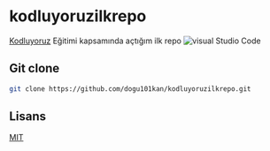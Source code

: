# kodluyoruzilkrepo
[Kodluyoruz](https://www.kodluyoruz.org) Eğitimi kapsamında açtığım ilk repo
![visual Studio Code](https://code.visualstudio.com/assets/blogs/2021/10/20/vscode-dev.png)

## Git clone

```bash
git clone https://github.com/dogu101kan/kodluyoruzilkrepo.git
```
## Lisans
[MIT](https://choosealicense.com/licenses/mit/)

